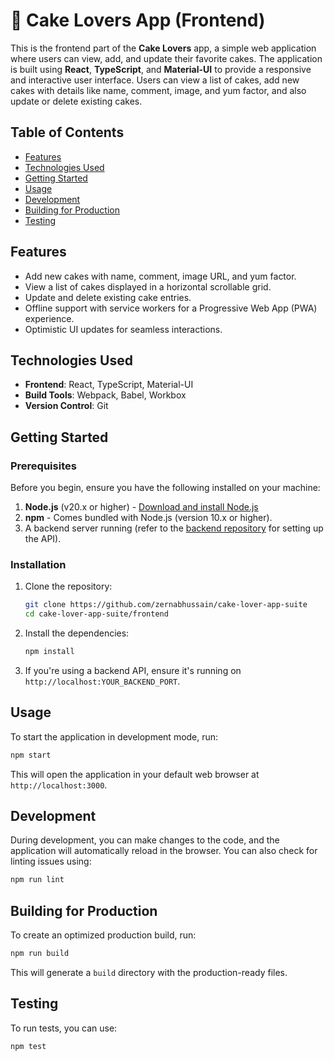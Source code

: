 # 🍰 Cake Lovers App (Frontend)

This is the frontend part of the **Cake Lovers** app, a simple web application where users can view, add, and update their favorite cakes. The application is built using **React**, **TypeScript**, and **Material-UI** to provide a responsive and interactive user interface. Users can view a list of cakes, add new cakes with details like name, comment, image, and yum factor, and also update or delete existing cakes.

## Table of Contents

- [Features](#features)
- [Technologies Used](#technologies-used)
- [Getting Started](#getting-started)
- [Usage](#usage)
- [Development](#development)
- [Building for Production](#building-for-production)
- [Testing](#testing)


## Features

- Add new cakes with name, comment, image URL, and yum factor.
- View a list of cakes displayed in a horizontal scrollable grid.
- Update and delete existing cake entries.
- Offline support with service workers for a Progressive Web App (PWA) experience.
- Optimistic UI updates for seamless interactions.

## Technologies Used

- **Frontend**: React, TypeScript, Material-UI
- **Build Tools**: Webpack, Babel, Workbox
- **Version Control**: Git

## Getting Started

### Prerequisites

Before you begin, ensure you have the following installed on your machine:

1. **Node.js** (v20.x or higher) - [Download and install Node.js](https://nodejs.org/en/download/)
2. **npm** - Comes bundled with Node.js (version 10.x or higher).
3. A backend server running (refer to the [backend repository](../backend/README.md) for setting up the API).

### Installation

1. Clone the repository:

   ```bash
   git clone https://github.com/zernabhussain/cake-lover-app-suite
   cd cake-lover-app-suite/frontend
   ```
2. Install the dependencies:

   ```bash
   npm install
   ```

3. If you're using a backend API, ensure it's running on `http://localhost:YOUR_BACKEND_PORT`.

## Usage

To start the application in development mode, run:

```bash
npm start
```

This will open the application in your default web browser at `http://localhost:3000`.

## Development

During development, you can make changes to the code, and the application will automatically reload in the browser. You can also check for linting issues using:

```bash
npm run lint
```

## Building for Production

To create an optimized production build, run:

```bash
npm run build
```

This will generate a `build` directory with the production-ready files.

## Testing

To run tests, you can use:

```bash
npm test
```
